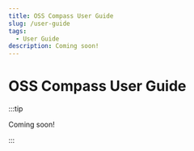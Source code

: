 ```yaml
---
title: OSS Compass User Guide 
slug: /user-guide 
tags:
  - User Guide
description: Coming soon!
---
```


# OSS Compass User Guide 

:::tip

Coming soon!

:::
